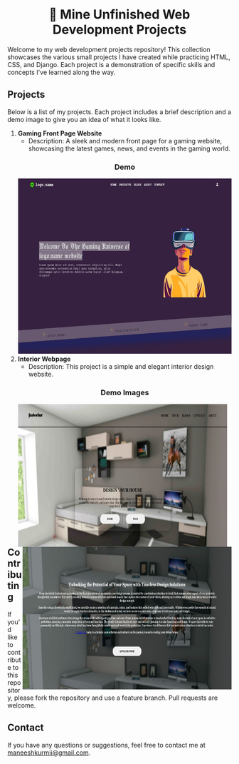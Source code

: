 <h1 align="center">🚀 Mine Unfinished Web Development Projects</h1>
<p>Welcome to my web development projects repository! This collection showcases the various small projects I have created while practicing HTML, CSS, and Django. Each project is a demonstration of specific skills and concepts I've learned along the way.</p>

## Projects

Below is a list of my projects. Each project includes a brief description and a demo image to give you an idea of what it looks like.

1. **Gaming Front Page Website**
   - Description: A sleek and modern front page for a gaming website, showcasing the latest games, news, and events in the gaming world.
   <h3 align="center">Demo</h3>
   <img src="front-page-of-Game-website/assets/demo-image.png" alt="Gaming Front Page Demo" width="852" height="393">
2. **Interior Webpage**
   - Description: This project is a simple and elegant interior design website.
   <h3 align="center">Demo Images</h3>
   <img align="left" src="/Interior/.interior-demo-images/demo-1.png" alt="Page Demo" width="470px" height="320px">
   <img align="right" src="/Interior/.interior-demo-images/demo-2.png" alt="Page Demo" width="470px" height="320px">

## Contributing
If you'd like to contribute to this repository, please fork the repository and use a feature branch. Pull requests are welcome.

## Contact
If you have any questions or suggestions, feel free to contact me at maneeshkurmii@gmail.com.
